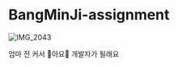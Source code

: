 # BangMinJi-assignment
![IMG_2043](https://github.com/DO-SOPT-iOS-Part/BangMinJi-assignment/assets/113960786/9b0254a9-cad0-4ce3-87ff-8911cbafa7fd)

엄마 전 커서 🍏아요🍎 개발자가 될래요
